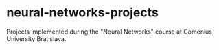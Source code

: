 # neural-networks-projects
Projects implemented during the "Neural Networks" course at Comenius University Bratislava.
